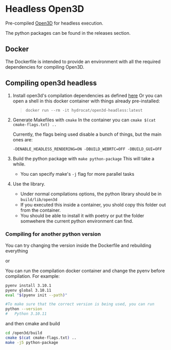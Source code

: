 # Headless Open3D
Pre-compiled [Open3D](https://github.com/isl-org/Open3D) for headless execution.

The python packages can be found in the releases section.

## Docker
The Dockerfile is intended to provide an environment with all the required dependencies for compiling Open3D.

## Compiling open3d headless

1. Install open3d's compilation dependencies as defined [here](http://www.open3d.org/docs/0.12.0/tutorial/visualization/headless_rendering.html)
    Or you can open a shell in this docker container with things already pre-installed:
    > `docker run --rm -it hydrocat/open3d-headless:latest`
2. Generate Makefiles with `cmake`
    In the container you can `cmake $(cat cmake-flags.txt) ..`

    Currently, the flags being used disable a bunch of things, but the main ones are:

    ```
    -DENABLE_HEADLESS_RENDERING=ON -DBUILD_WEBRTC=OFF -DBUILD_GUI=OFF
    ```
3. Build the python package with `make python-package`
    This will take a while.

    * You can specify make's `-j` flag for more parallel tasks
4. Use the library.
    * Under normal compilations options, the python library should be in `build/lib/open3d`
    * If you executed this inside a container, you shold copy this folder out from the container.
    * You should be able to install it with poetry or put the folder somwehere the current python environment can find.

### Compiling for another python version

You can try changing the version inside the Dockerfile and rebuilding everything

or

You can run the compilation docker container and change the pyenv before compilation. For example:

```bash
pyenv install 3.10.1
pyenv global 3.10.11
eval "$(pyenv init --path)"

#To make sure that the correct version is being used, you can run
python --version
#   Python 3.10.11
```

and then cmake and build

```bash
cd /open3d/build
cmake $(cat cmake-flags.txt) ..
make -j5 python-package
```
